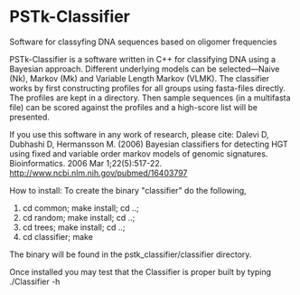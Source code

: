 PSTk-Classifier
===============

Software for classyfing DNA sequences based on oligomer frequencies

PSTk-Classifier is a software written in C++ for classifying DNA using a Bayesian approach.
Different underlying models can be selected—Naive (Nk), Markov (Mk) and
Variable Length Markov (VLMK). The classifier works by first constructing profiles
for all groups using fasta-files directly. The profiles are kept in a directory. Then sample
sequences (in a multifasta file) can be scored against the profiles and a high-score
list will be presented.

If you use this software in any work of research, please cite:
Dalevi D, Dubhashi D, Hermansson M. (2006)
Bayesian classifiers for detecting HGT using fixed and variable order markov models of genomic signatures.
Bioinformatics. 2006 Mar 1;22(5):517-22. 
http://www.ncbi.nlm.nih.gov/pubmed/16403797 

How to install:
To create the binary "classifier" do the following,

1. cd common; make install; cd ..;
2. cd random; make install; cd ..;
3. cd trees; make install; cd ..;
4. cd classifier; make

The binary will be found in the pstk_classifier/classifier directory.

Once installed you may test that the Classifier is proper built by typing
./Classifier -h


